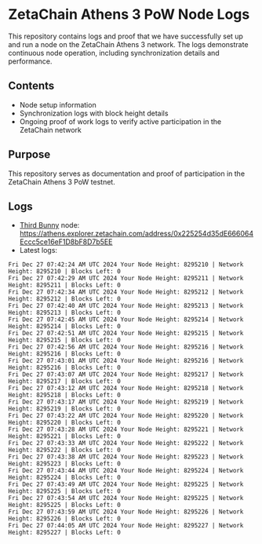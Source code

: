 # ZetaChain Athens 3 PoW Node Logs
This repository contains logs and proof that we have successfully set up and run a node on the ZetaChain Athens 3 network. The logs demonstrate continuous node operation, including synchronization details and performance.

## Contents
- Node setup information
- Synchronization logs with block height details
- Ongoing proof of work logs to verify active participation in the ZetaChain network

## Purpose
This repository serves as documentation and proof of participation in the ZetaChain Athens 3 PoW testnet.

## Logs

- [Third Bunny](https://thirdbunny.xyz/) node: https://athens.explorer.zetachain.com/address/0x225254d35dE666064Eccc5ce16eF1D8bF8D7b5EE
- Latest logs:
```
Fri Dec 27 07:42:24 AM UTC 2024 Your Node Height: 8295210 | Network Height: 8295210 | Blocks Left: 0
Fri Dec 27 07:42:29 AM UTC 2024 Your Node Height: 8295211 | Network Height: 8295211 | Blocks Left: 0
Fri Dec 27 07:42:34 AM UTC 2024 Your Node Height: 8295212 | Network Height: 8295212 | Blocks Left: 0
Fri Dec 27 07:42:40 AM UTC 2024 Your Node Height: 8295213 | Network Height: 8295213 | Blocks Left: 0
Fri Dec 27 07:42:45 AM UTC 2024 Your Node Height: 8295214 | Network Height: 8295214 | Blocks Left: 0
Fri Dec 27 07:42:51 AM UTC 2024 Your Node Height: 8295215 | Network Height: 8295215 | Blocks Left: 0
Fri Dec 27 07:42:56 AM UTC 2024 Your Node Height: 8295216 | Network Height: 8295216 | Blocks Left: 0
Fri Dec 27 07:43:01 AM UTC 2024 Your Node Height: 8295216 | Network Height: 8295216 | Blocks Left: 0
Fri Dec 27 07:43:07 AM UTC 2024 Your Node Height: 8295217 | Network Height: 8295217 | Blocks Left: 0
Fri Dec 27 07:43:12 AM UTC 2024 Your Node Height: 8295218 | Network Height: 8295218 | Blocks Left: 0
Fri Dec 27 07:43:17 AM UTC 2024 Your Node Height: 8295219 | Network Height: 8295219 | Blocks Left: 0
Fri Dec 27 07:43:22 AM UTC 2024 Your Node Height: 8295220 | Network Height: 8295220 | Blocks Left: 0
Fri Dec 27 07:43:28 AM UTC 2024 Your Node Height: 8295221 | Network Height: 8295221 | Blocks Left: 0
Fri Dec 27 07:43:33 AM UTC 2024 Your Node Height: 8295222 | Network Height: 8295222 | Blocks Left: 0
Fri Dec 27 07:43:38 AM UTC 2024 Your Node Height: 8295223 | Network Height: 8295223 | Blocks Left: 0
Fri Dec 27 07:43:44 AM UTC 2024 Your Node Height: 8295224 | Network Height: 8295224 | Blocks Left: 0
Fri Dec 27 07:43:49 AM UTC 2024 Your Node Height: 8295225 | Network Height: 8295225 | Blocks Left: 0
Fri Dec 27 07:43:54 AM UTC 2024 Your Node Height: 8295225 | Network Height: 8295225 | Blocks Left: 0
Fri Dec 27 07:43:59 AM UTC 2024 Your Node Height: 8295226 | Network Height: 8295226 | Blocks Left: 0
Fri Dec 27 07:44:05 AM UTC 2024 Your Node Height: 8295227 | Network Height: 8295227 | Blocks Left: 0
```
